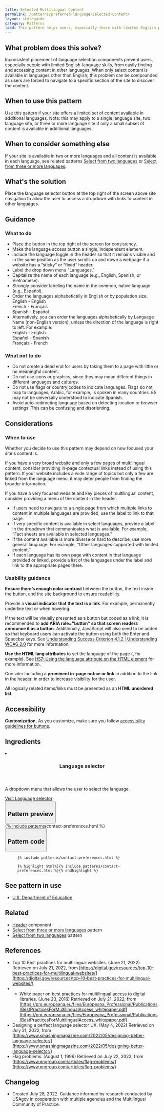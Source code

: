 ```yaml
---
title: Selected Multilingual Content
permalink: /patterns/preferred-language/selected-content/
layout: styleguide
category: Patterns
lead: This pattern helps users, especially those with limited English proficiency, find content in their preferred language when only selected pieces of content have been translated. For example, the site may be available only in English, or in English and Spanish, but specific information—FAQs, fact sheets, overviews—might be available in several other languages. 
---
```

## What problem does this solve?
Inconsistent placement of language selection components prevent users, especially people with limited English-language skills, from easily finding and accessing content in other languages. When only select content is available in languages other than English, this problem can be compounded as users are forced to navigate to a specific section of the site to discover the content.

## When to use this pattern 
Use this pattern if your site offers a limited set of content available in additional languages. Note: this may apply to a single language site, two language site, or three or more language site if only a small subset of content is available in additional languages.

## When to consider something else
If your site is available in two or more languages and all content is available in each language, see related patterns <a href="../two-languages/">Select from two languages</a> or <a href="../three-or-more-languages/">Select from three or more languages</a>.

## What's the solution
Place the language selector button at the top right of the screen above site navigation to allow the user to access a dropdown with links to content in other languages.

## Guidance

<div class="grid-row grid-gap-3">
  <div class="tablet:grid-col-5">
    <div class="do-dont">
      <div class="do-dont__do">
      <h3 class="do-dont__heading">What to do</h3>
        <div class="do-dont__content">
          <ul>
            <li>Place the button in the top right of the screen for consistency.</li>
            <li>Make the language access button a single, independent element.</li>
            <li>Include the language toggle in the header so that it remains visible and in the same position as the user scrolls up and down a webpage if a website has a “sticky” or “fixed” header.</li>
            <li>Label the drop down menu "Languages."</li>
            <li>Capitalize the name of each language (e.g., English, Spanish, or Vietnamese).</li>
            <li>Strongly consider labeling the name in the common, native language (e.g., Español).</li>
            <li>Order the languages alphabetically in English or by population size.<br/>
            English - English<br/>
            French - Français<br/>
            Spanish - Español</li>
            <li>Alternatively, you can order the languages alphabetically by Language Name (non-English version), unless the direction of the language is right to left. For example:<br/>
            English - English<br/>
            Español - Spanish<br/>
            Français - French</li>
          </ul> 
        </div>
      </div>
    </div>
  </div>
  <div class="tablet:grid-col-5">
    <div class="do-dont__dont">
    <h3 class="do-dont__heading">What not to do</h3>
      <div class="do-dont__content">
          <ul>
            <li>Do not create a dead end for users by taking them to a page with little or no meaningful content.</li>
            <li>Do not use icons or graphics, since they may mean different things in different languages and cultures.</li>
            <li>Do not use flags or country codes to indicate languages. Flags do not map to languages; Arabic, for example, is spoken in many countries. ES may not be universally understood to indicate Spanish.</li>
            <li>Avoid auto-redirecting language based on detecting location or browser settings. This can be confusing and disorienting.</li>
          </ul>
      </div>
    </div>
  </div>
</div>

## Considerations

### When to use

Whether you decide to use this pattern may depend on how focused your site's content is.

If you have a very broad website and only a few pages of multilingual content, consider providing in-page contextual links instead of using this pattern. If your website includes a wide range of topics but only a few are linked from the language menu, it may deter people from finding the broader information.

If you have a very focused website and key pieces of multilingual content, consider providing a menu of the content in the header.

- If users need to navigate to a single page from which multiple links to content in multiple languages are provided, use the label to link to that page.
- If very specific content is available in select languages, provide a label in the dropdown that communicates what is available. For example, “Fact sheets are available in selected languages.”
- If the content available is more diverse or hard to describe, use more general language. For example, “Other languages supported with limited content.”
- If each language has its own page with content in that language provided or linked, provide a list of the languages under the label and link to the appropriate pages there.


### Usability guidance
<b>Ensure there’s enough color contrast</b> between the button, the text inside the button, and the site background to ensure readability.

Provide a <b>visual indicator that the text is a link</b>. For example, permanently underline text or when hovering.

If the text will be visually presented as a button but coded as a link, it is recommended to <b>add ARIA role="button" so that screen readers announce it as a button</b>. Additionally, JavaScript will also need to be added so that keyboard users can activate the button using both the Enter and Spacebar keys. See [Understanding Success Criterion 4.1.2 | Understanding WCAG 2.0](https://www.w3.org/TR/UNDERSTANDING-WCAG20/ensure-compat-rsv.html) for more information.

<b>Use the HTML lang attributes</b> to set the language of the page (<html lang='en'>, for example). See [H57: Using the language attribute on the HTML element](https://www.w3.org/WAI/WCAG21/Techniques/html/H57) for more information.

Consider including a <b>prominent in-page notice or link</b> in addition to the link in the header, in order to increase visibility for the user.

All logically related items/links must be presented as an <b>HTML unordered list</b>.


## Accessibility 

<b>Customization.</b> As you customize, make sure you follow [accessibility guidelines for buttons](https://designsystem.digital.gov/components/button/#button-guidance).


## Ingredients

<div class="usa-card-group flex-row margin-top-2">
   <li
  class="usa-card site-component-card grid-col-4 tablet:grid-col-4 margin-bottom-2"
  role="region"
  aria-atomic="true"
  aria-label="Visit Toggle"
  data-meta="Visit Toggle">
    <div class="usa-card__container">
      <header class="usa-card__header">
        <h3 class="usa-card__heading font-lang-lg">Language selector</h3>
      </header>
      <div class="usa-card__body font-lang-sm">
        <p>A dropdown menu that allows the user to select the language.</p>
        <a href="#">Visit Language selector</a>
      </div>
    </div>
  </li>
</div>

<div class="usa-accordion usa-accordion--bordered site-accordion-code site-component-preview">
  <button class="usa-accordion__button" aria-controls="accordion-preview" aria-expanded="true"><h2 id="pattern-preview">Pattern preview</h2></button>
  <div id="accordion-preview" class="usa-accordion__content">
    {% include patterns/contact-preferences.html %}
  </div>
</div>
<div class="usa-accordion usa-accordion--bordered site-accordion-code site-component-preview">
  <button class="usa-accordion__button" aria-controls="accordion-code" aria-expanded="false"><h2 id="pattern-code">Pattern code</h2></button>
  <div id="accordion-code" class="usa-accordion__content highlight-code">
    <div class="usa-sr-only">
      <figure class="highlight"><pre><code class="language-html" data-lang="html">{% include patterns/contact-preferences.html %}</code></pre></figure>
    </div>
    <figure class="highlight"><pre><code class="language-html" data-lang="html">{% highlight html%}{% include patterns/contact-preferences.html %}{% endhighlight %}</code></pre></figure>
  </div>
</div>

## See pattern in use

- <a href="https://www.ed.gov/notices/english-la">U.S. Department of Education</a>

## Related

- <a href="https://designsystem.digital.gov/components/header/">Header</a> component
- <a href="../more-than-three-languages/">Select from three or more languages</a> pattern
- <a href="../two-languages/">Select from two languages</a> pattern

## References
- Top 10 Best practices for multilingual websites. (June 21, 2022) Retrieved on July 21, 2022, from [https://digital.gov/resources/top-10-best-practices-for-multilingual-websites/](https://digital.gov/resources/top-10-best-practices-for-multilingual-websites/)
- - White paper on best practices for multilingual access to digital libraries. (June 23, 2016) Retrieved on July 21, 2022, from [https://pro.europeana.eu/files/Europeana_Professional/Publications/BestPracticesForMultilingualAccess_whitepaper.pdf](https://pro.europeana.eu/files/Europeana_Professional/Publications/BestPracticesForMultilingualAccess_whitepaper.pdf)
- Designing a perfect language selector UX. (May 4, 2022) Retrieved on July 21, 2022, from [https://www.smashingmagazine.com/2022/05/designing-better-language-selector/](https://www.smashingmagazine.com/2022/05/designing-better-language-selector/)
- Flag problems. (August 1, 1996) Retrieved on July 22, 2022, from [https://www.nngroup.com/articles/flag-problems/](https://www.nngroup.com/articles/flag-problems/)


## Changelog
- Created July 28, 2022. Guidance informed by research conducted by USAgov in cooperation with multiple agencies and the Multilingual Community of Practice.

